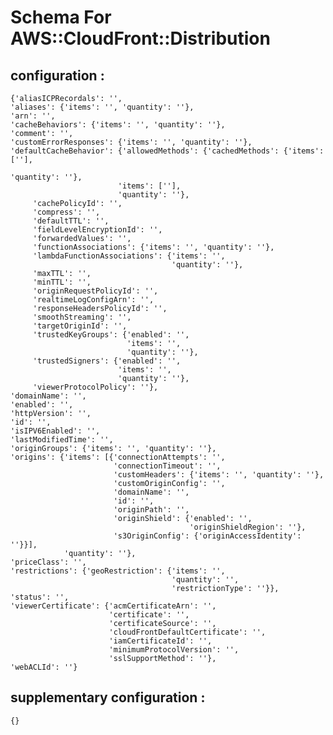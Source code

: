  # Schema For AWS::CloudFront::Distribution

 ## configuration :

    {'aliasICPRecordals': '',
    'aliases': {'items': '', 'quantity': ''},
    'arn': '',
    'cacheBehaviors': {'items': '', 'quantity': ''},
    'comment': '',
    'customErrorResponses': {'items': '', 'quantity': ''},
    'defaultCacheBehavior': {'allowedMethods': {'cachedMethods': {'items': [''],
                                                                  'quantity': ''},
                            'items': [''],
                            'quantity': ''},
         'cachePolicyId': '',
         'compress': '',
         'defaultTTL': '',
         'fieldLevelEncryptionId': '',
         'forwardedValues': '',
         'functionAssociations': {'items': '', 'quantity': ''},
         'lambdaFunctionAssociations': {'items': '',
                                        'quantity': ''},
         'maxTTL': '',
         'minTTL': '',
         'originRequestPolicyId': '',
         'realtimeLogConfigArn': '',
         'responseHeadersPolicyId': '',
         'smoothStreaming': '',
         'targetOriginId': '',
         'trustedKeyGroups': {'enabled': '',
                              'items': '',
                              'quantity': ''},
         'trustedSigners': {'enabled': '',
                            'items': '',
                            'quantity': ''},
         'viewerProtocolPolicy': ''},
    'domainName': '',
    'enabled': '',
    'httpVersion': '',
    'id': '',
    'isIPV6Enabled': '',
    'lastModifiedTime': '',
    'originGroups': {'items': '', 'quantity': ''},
    'origins': {'items': [{'connectionAttempts': '',
                           'connectionTimeout': '',
                           'customHeaders': {'items': '', 'quantity': ''},
                           'customOriginConfig': '',
                           'domainName': '',
                           'id': '',
                           'originPath': '',
                           'originShield': {'enabled': '',
                                            'originShieldRegion': ''},
                           's3OriginConfig': {'originAccessIdentity': ''}}],
                'quantity': ''},
    'priceClass': '',
    'restrictions': {'geoRestriction': {'items': '',
                                        'quantity': '',
                                        'restrictionType': ''}},
    'status': '',
    'viewerCertificate': {'acmCertificateArn': '',
                          'certificate': '',
                          'certificateSource': '',
                          'cloudFrontDefaultCertificate': '',
                          'iamCertificateId': '',
                          'minimumProtocolVersion': '',
                          'sslSupportMethod': ''},
    'webACLId': ''}

 ## supplementary configuration :

    
    {}
